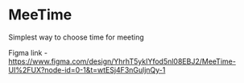 # MeeTime
Simplest way to choose time for meeting

Figma link - https://www.figma.com/design/YhrhT5ykIYfod5nl08EBJ2/MeeTime-UI%2FUX?node-id=0-1&t=wtESj4F3nGuljnQy-1